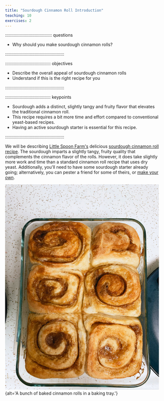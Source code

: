 ```yaml
---
title: "Sourdough Cinnamon Roll Introduction"
teaching: 10
exercises: 2
---
```


:::::::::::::::::::::::::::::::::::::: questions 

- Why should you make sourdough cinnamon rolls?

::::::::::::::::::::::::::::::::::::::::::::::::

::::::::::::::::::::::::::::::::::::: objectives

- Describe the overall appeal of sourdough cinnamon rolls
- Understand if this is the right recipe for you

::::::::::::::::::::::::::::::::::::::::::::::::

::::::::::::::::::::::::::::::::::::: keypoints

- Sourdough adds a distinct, slightly tangy and fruity flavor that elevates the traditional cinnamon roll.
- This recipe requires a bit more time and effort compared to conventional yeast-based recipes.
- Having an active sourdough starter is essential for this recipe.

::::::::::::::::::::::::::::::::::::::::::::::::

We will be describing [Little Spoon Farm's](https://littlespoonsfarm.com/) delicious [sourdough cinnamon roll recipe](https://littlespoonfarm.com/sourdough-cinnamon-rolls/). The sourdough imparts a slightly tangy, fruity quality that complements the cinnamon flavor of the rolls. However, it does take slightly more work and time than a standard cinnamon roll recipe that uses dry yeast. Additionally, you'll need to have some sourdough starter already going; alternatively, you can pester a friend for some of theirs, or [make your own](https://www.kingarthurbaking.com/recipes/sourdough-starter-recipe).

![](fig/cinnamon-rolls-out-of-the-oven.jpg){alt='A bunch of baked cinnamon rolls in a baking tray.'}


